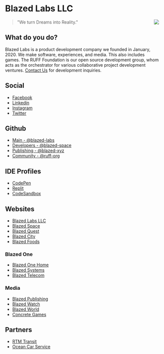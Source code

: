# Blazed Labs LLC

<a href="https://blazedlabs.com/"><img align="right" src="https://blazed.sirv.com/logo/Beaker-Cobalt.png?w=120&h=120"></a>

> "We turn Dreams into Reality."

## What do you do?
Blazed Labs is a product development company we founded in January, 2020.
We make software, experiences, and media. This also includes games. The RUFF Foundation is our open source development group, whom acts as the orchestrator for various collaborative project development ventures. [Contact Us](https://blazed.contact/) for development inquiries.

## Social
- [Facebook](https://facebook.com/blazedlabs)
- [Linkedin](https://www.linkedin.com/company/blazed-labs/)
- [Instagram](https://instagram.com/blazed_labs)
- [Twitter](https://twitter.com/BlazedLabs)

## Github
- [Main - @blazed-labs](https://github.com/blazed-labs)
- [Developers - @blazed-space](https://github.com/blazed-space)
- [Publishing - @blazed-xyz](https://github.com/blazed-xyz)
- [Community - @ruff-org](https://github.com/ruff-org)

## IDE Profiles
- [CodePen](https://codepen.io/blazed-labs)
- [Replit](https://replit.com/@blazedlabs)
- [CodeSandbox](https://codesandbox.io/u/blazed_labs)
  
## Websites
- [Blazed Labs LLC](https://blazedlabs.com/)
- [Blazed Space](https://www.blazed.space/)
- [Blazed Quest](https://blazed.quest/)
- [Blazed City](https://blazed.city/)
- [Blazed Foods](https://blazedfoods.com)

### Blazed One
- [Blazed One Home](https://blz.one/)
- [Blazed Systems](https://blazed.systems/)
- [Blazed Telecom](https://blazed.tel/)

### Media
- [Blazed Publishing](https://blazed.xyz/)
- [Blazed Watch](https://blazed.watch/)
- [Blazed World](https://blazed.world/)
- [Concrete Games](https://blazed.games/)

## Partners
- [RTM Transit](https://rtmtransit.com/)
- [Ocean Car Service](https://oceancarservice.com/)


